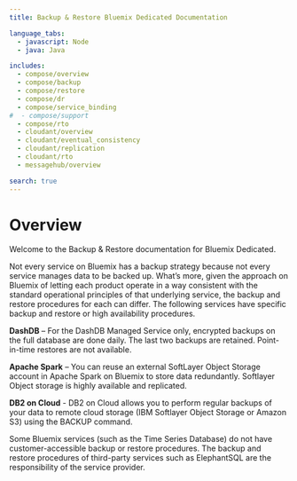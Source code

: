 ```yaml
---
title: Backup & Restore Bluemix Dedicated Documentation

language_tabs:
  - javascript: Node
  - java: Java

includes:
  - compose/overview
  - compose/backup
  - compose/restore
  - compose/dr
  - compose/service_binding
#  - compose/support
  - compose/rto
  - cloudant/overview
  - cloudant/eventual_consistency
  - cloudant/replication
  - cloudant/rto
  - messagehub/overview

search: true
---
```

[Login to Bluemix]: https://console.bluemix.net/
 
# Overview

Welcome to the Backup & Restore documentation for Bluemix Dedicated. 

Not every service on Bluemix has a backup strategy because not every service manages data to be backed up.  What’s more, given the approach on Bluemix of letting each product operate in a way consistent with the standard operational principles of that underlying service, the backup and restore procedures for each can differ.  The following services have specific backup and restore or high availability procedures.

**DashDB** – For the DashDB Managed Service only, encrypted backups on the full database are done daily. The last two backups are retained. Point-in-time restores are not available.

**Apache Spark** – You can reuse an external SoftLayer Object Storage account in Apache Spark on Bluemix to store data redundantly.  Softlayer Object storage is highly available and replicated.

**DB2 on Cloud** -  DB2 on Cloud allows you to perform regular backups of your data to remote cloud storage  (IBM Softlayer Object Storage or Amazon S3) using the BACKUP command.

Some Bluemix services (such as the Time Series Database) do not have customer-accessible backup or restore procedures.  The backup and restore procedures of third-party services such as ElephantSQL are the responsibility of the service provider.
